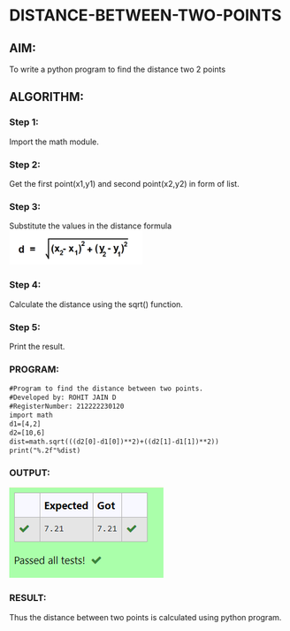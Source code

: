 # DISTANCE-BETWEEN-TWO-POINTS

## AIM:
To write a python program to find the distance two 2 points
## ALGORITHM:
### Step 1:  
Import the math module.  
### Step 2:  
Get the first point(x1,y1) and second point(x2,y2) in form of list.  
### Step 3: 
Substitute the values in the distance formula ![FORMULA](./images/formula.png)  
### Step 4:  
Calculate the distance using the sqrt() function.  
### Step 5:  
Print the result.
### PROGRAM:
```
#Program to find the distance between two points.
#Developed by: ROHIT JAIN D
#RegisterNumber: 212222230120
import math
d1=[4,2]
d2=[10,6]
dist=math.sqrt(((d2[0]-d1[0])**2)+((d2[1]-d1[1])**2))
print("%.2f"%dist)
```
### OUTPUT:
![OUTPUT](./images/output.png)  
### RESULT:
Thus the distance between two points is calculated using python program.
